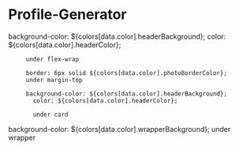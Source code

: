 # Profile-Generator

background-color: ${colors[data.color].headerBackground};
         color: ${colors[data.color].headerColor};

         under flex-wrap

         border: 6px solid ${colors[data.color].photoBorderColor};
         under margin-top

         background-color: ${colors[data.color].headerBackground};
           color: ${colors[data.color].headerColor};

           under card

background-color: ${colors[data.color].wrapperBackground};
under wrapper

<!-- Profile image
User name
Links to the following:
User location via Google Maps
User GitHub profile
User blog
User bio
Number of public repositories
Number of followers
Number of GitHub stars
Number of users following -->